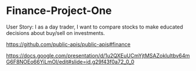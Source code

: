 # Finance-Project-One

User Story: 
I as a day trader, I want to compare stocks to make educated decisions about buy/sell on investments.


https://github.com/public-apis/public-apis#finance

https://docs.google.com/presentation/d/1u2QXEuUCmYjtMSAZoklultbv64mG6F8NOEo66YiLmOI/edit#slide=id.g29f43f0a72_0_0
